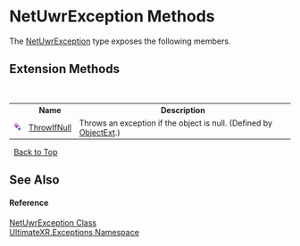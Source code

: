 # NetUwrException Methods
 

The <a href="T_UltimateXR_Exceptions_NetUwrException">NetUwrException</a> type exposes the following members.


## Extension Methods
&nbsp;<table><tr><th></th><th>Name</th><th>Description</th></tr><tr><td>![Public Extension Method](media/pubextension.gif "Public Extension Method")</td><td><a href="M_UltimateXR_Extensions_System_ObjectExt_ThrowIfNull">ThrowIfNull</a></td><td>
Throws an exception if the object is null.
 (Defined by <a href="T_UltimateXR_Extensions_System_ObjectExt">ObjectExt</a>.)</td></tr></table>&nbsp;
<a href="#netuwrexception-methods">Back to Top</a>

## See Also


#### Reference
<a href="T_UltimateXR_Exceptions_NetUwrException">NetUwrException Class</a><br /><a href="N_UltimateXR_Exceptions">UltimateXR.Exceptions Namespace</a><br />